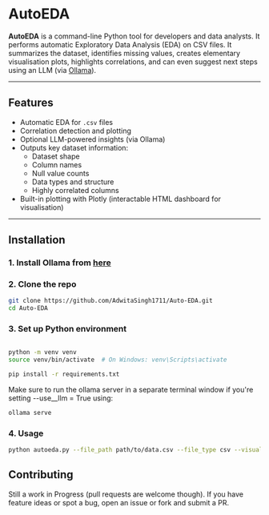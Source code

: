 # AutoEDA 

**AutoEDA** is a command-line Python tool for developers and data analysts. It performs automatic Exploratory Data Analysis (EDA) on CSV files. It summarizes the dataset, identifies missing values, creates elementary visualisation plots, highlights correlations, and can even suggest next steps using an LLM (via [Ollama](https://ollama.com)).

---

## Features

- Automatic EDA for `.csv` files
- Correlation detection and plotting
- Optional LLM-powered insights (via Ollama)
- Outputs key dataset information:
  - Dataset shape
  - Column names
  - Null value counts
  - Data types and structure
  - Highly correlated columns
- Built-in plotting with Plotly (interactable HTML dashboard for visualisation)

---

## Installation

### 1. Install Ollama from [here](https://ollama.com/)

### 2. Clone the repo

```bash
git clone https://github.com/AdwitaSingh1711/Auto-EDA.git
cd Auto-EDA
```
### 3. Set up Python environment 

```bash

python -m venv venv
source venv/bin/activate  # On Windows: venv\Scripts\activate

pip install -r requirements.txt
```
Make sure to run the ollama server in a separate terminal window if you're setting --use__llm = True using:

```bash
ollama serve
```

### 4. Usage
```bash
python autoeda.py --file_path path/to/data.csv --file_type csv --visualise True --use_llm True
```

## Contributing 

Still a work in Progress (pull requests are welcome though). If you have feature ideas or spot a bug, open an issue or fork and submit a PR.